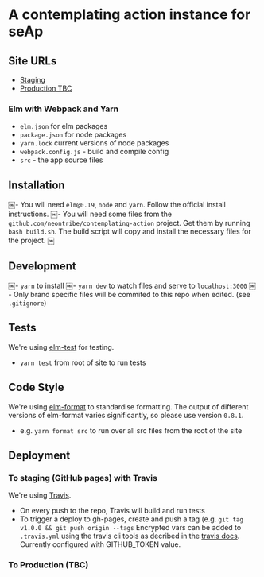 # A contemplating action instance for seAp

## Site URLs
- [Staging](https://neontribe.github.io/ca-seap)
- [Production TBC](#)

### Elm with Webpack and Yarn
- `elm.json` for elm packages
- `package.json` for node packages
- `yarn.lock` current versions of node packages
- `webpack.config.js` - build and compile config
- `src` - the app source files

## Installation
￼- You will need `elm@0.19`, `node` and `yarn`. Follow the official install instructions.
￼- You will need some files from the `github.com/neontribe/contemplating-action` project. Get them by running `bash build.sh`. The build script will copy and install the necessary files for the project.
￼
## Development
￼- `yarn` to install
￼- `yarn dev` to watch files and serve to `localhost:3000`
￼- Only brand specific files will be commited to this repo when edited. (see `.gitignore`)

## Tests
We're using [elm-test](https://github.com/rtfeldman/node-test-runner/releases/tag/0.18.12) for testing.
- `yarn test` from root of site to run tests

## Code Style
We're using [elm-format](https://github.com/avh4/elm-format) to standardise formatting.
The output of different versions of elm-format varies significantly, so please use version `0.8.1`.
- e.g. `yarn format src` to run over all src files from the root of the site

## Deployment

### To staging (GitHub pages) with Travis
We're using [Travis](https://travis-ci.org).
- On every push to the repo, Travis will build and run tests
- To trigger a deploy to gh-pages, create and push a tag (e.g. `git tag v1.0.0 && git push origin --tags`
Encrypted vars can be added to `.travis.yml` using the travis cli tools as decribed in the [travis docs](https://docs.travis-ci.com/user/encryption-keys/#usage).
Currently configured with GITHUB_TOKEN value.


### To Production (TBC)
